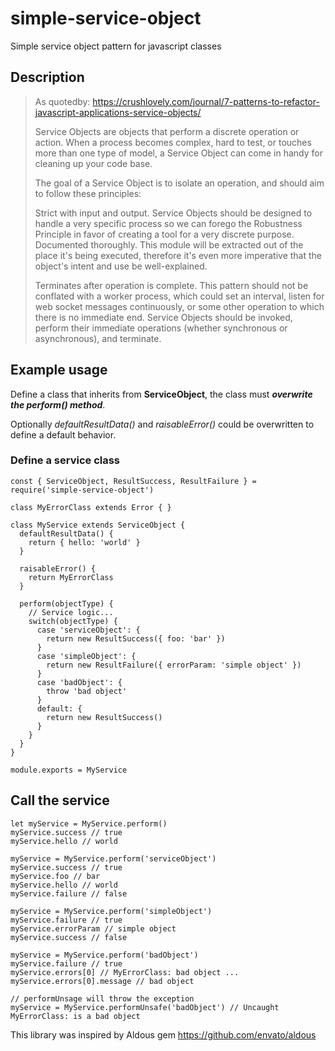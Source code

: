 # simple-service-object
Simple service object pattern for javascript classes

## Description
> As quotedby: https://crushlovely.com/journal/7-patterns-to-refactor-javascript-applications-service-objects/
>
>Service Objects are objects that perform a discrete operation or action. When a process becomes complex, hard to test, or touches more than one type of model, a Service Object can come in handy for cleaning up your code base.
>
> The goal of a Service Object is to isolate an operation, and should aim to follow these principles:
>
> Strict with input and output. Service Objects should be designed to handle a very specific process so we can forego the Robustness Principle in favor of creating a tool for a very discrete purpose.
Documented thoroughly. This module will be extracted out of the place it's being executed, therefore it's even more imperative that the object's intent and use be well-explained.
>
>Terminates after operation is complete. This pattern should not be conflated with a worker process, which could set an interval, listen for web socket messages continuously, or some other operation to which there is no immediate end. Service Objects should be invoked, perform their immediate operations (whether synchronous or asynchronous), and terminate.  
## Example usage

Define a class that inherits from __ServiceObject__, the class must ***overwrite the perform() method***.

Optionally *defaultResultData()* and *raisableError()* could be overwritten to define a default behavior.
### Define a service class
```
const { ServiceObject, ResultSuccess, ResultFailure } = require('simple-service-object')

class MyErrorClass extends Error { }

class MyService extends ServiceObject {
  defaultResultData() {
    return { hello: 'world' }
  }

  raisableError() {
    return MyErrorClass
  }

  perform(objectType) {
    // Service logic...
    switch(objectType) {
      case 'serviceObject': {
        return new ResultSuccess({ foo: 'bar' })
      }
      case 'simpleObject': {
        return new ResultFailure({ errorParam: 'simple object' })
      }
      case 'badObject': {
        throw 'bad object'
      }
      default: {
        return new ResultSuccess()
      }
    }
  }
}

module.exports = MyService
```
## Call the service
```
let myService = MyService.perform()
myService.success // true
myService.hello // world

myService = MyService.perform('serviceObject')
myService.success // true
myService.foo // bar
myService.hello // world
myService.failure // false

myService = MyService.perform('simpleObject')
myService.failure // true
myService.errorParam // simple object
myService.success // false

myService = MyService.perform('badObject')
myService.failure // true
myService.errors[0] // MyErrorClass: bad object ...
myService.errors[0].message // bad object

// performUnsage will throw the exception
myService = MyService.performUnsafe('badObject') // Uncaught MyErrorClass: is a bad object
```

This library was inspired by Aldous gem https://github.com/envato/aldous
